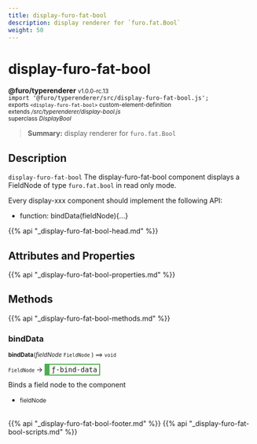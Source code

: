 ```yaml
---
title: display-furo-fat-bool
description: display renderer for `furo.fat.Bool`
weight: 50
---
```


# display-furo-fat-bool
**@furo/typerenderer** <small>v1.0.0-rc.13</small>
<br>`import '@furo/typerenderer/src/display-furo-fat-bool.js';`<small>
<br>exports `<display-furo-fat-bool>` custom-element-definition
<br>extends */src/typerenderer/display-bool.js*
<br>superclass *DisplayBool*</small>

> **Summary:** display renderer for `furo.fat.Bool`

## Description

`display-furo-fat-bool`
The display-furo-fat-bool component displays a FieldNode of type `furo.fat.bool` in read only mode.

Every display-xxx component should implement the following API:
- function: bindData(fieldNode){...}

{{% api "_display-furo-fat-bool-head.md" %}}

## Attributes and Properties
{{% api "_display-furo-fat-bool-properties.md" %}}





## Methods
{{% api "_display-furo-fat-bool-methods.md" %}}



### **bindData**
<small>**bindData**(*fieldNode* `FieldNode` ) ⟹ `void`</small>

<small>`FieldNode` </small> →
<span  style="border-width:2px 2px 2px 10px; border-style: solid;border-color:  rgb(76, 175, 80);font-family:monospace; padding:2px 4px;">ƒ-bind-data</span>

Binds a field node to the component

- <small>fieldNode </small>
<br><br>




{{% api "_display-furo-fat-bool-footer.md" %}}
{{% api "_display-furo-fat-bool-scripts.md" %}}
